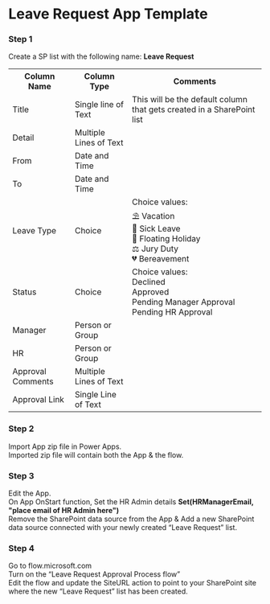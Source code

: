 # Leave Request App Template

### Step 1
Create a SP list with the following name: **Leave Request**

<table>
  <th>Column Name</th>  <th>Column Type</th>  <th>Comments</th> 
  <tr> <td>Title</td>  <td>Single line of Text</td> <td>This will be the default column that gets created in a SharePoint list</td> </tr>
  <tr> <td>Detail</td>  <td>Multiple Lines of Text</td> <td></td> </tr>
   <tr> <td>From</td>  <td>Date and Time</td> <td></td> </tr>
   <tr> <td>To</td>  <td>Date and Time</td> <td></td> </tr>
  <tr> <td>Leave Type</td>  <td>Choice</td> <td>Choice values:<br>⛱️ Vacation<br>🤒 Sick Leave<br>🎈 Floating Holiday<br>⚖️ Jury Duty<br>💔 Bereavement</td> </tr>
   <tr> <td>Status</td>  <td>Choice</td> <td>Choice values:<br>Declined<br>Approved<br>Pending Manager Approval<br>Pending HR Approval</tr>
   <tr> <td>Manager</td>  <td>Person or Group</td> <td></td> </tr>
   <tr> <td>HR</td>  <td>Person or Group</td> <td></td> </tr>
   <tr> <td>Approval Comments</td>  <td>Multiple Lines of Text</td> <td></td> </tr>
    <tr> <td>Approval Link</td>  <td>Single Line of Text</td> <td></td> </tr>
</table>

### Step 2
Import App zip file in Power Apps. <br>Imported zip file will contain both the App & the flow. 

### Step 3
Edit the App.  <br>On App OnStart function, Set the HR Admin details **Set(HRManagerEmail, "place email of HR Admin here")** <br>Remove the SharePoint data source from the App & Add a new SharePoint data source connected with your newly created “Leave Request” list. 

### Step 4
Go to flow.microsoft.com <br>Turn on the “Leave Request Approval Process flow” <br>Edit the flow and update the SiteURL action to point to your SharePoint site where the new “Leave Request” list has been created.

